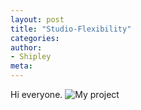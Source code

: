 ```yaml
---
layout: post
title: "Studio-Flexibility"
categories:
author:
- Shipley
meta:
---
```

Hi everyone.
![My project](https://github.com/Shipley-XinyuWang/3yr-Studio-Flexibility/blob/master/assets/Untitled-1.jpg?raw=true)
